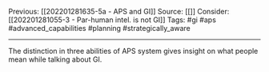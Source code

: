 Previous: [[202201281635-5a - APS and GI]]
Source: [[]]
Consider: [[202201281055-3 - Par-human intel. is not GI]]
Tags: #gi #aps #advanced_capabilities #planning #strategically_aware
______________

The distinction in three abilities of APS system gives insight on what people mean while talking about GI.
